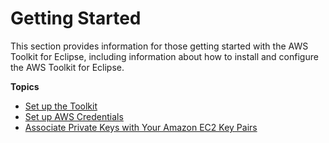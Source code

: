 # Getting Started<a name="getting-started"></a>

This section provides information for those getting started with the AWS Toolkit for Eclipse, including information about how to install and configure the AWS Toolkit for Eclipse\.

**Topics**
+ [Set up the Toolkit](setup-install.md)
+ [Set up AWS Credentials](setup-credentials.md)
+ [Associate Private Keys with Your Amazon EC2 Key Pairs](setup-keypairs.md)